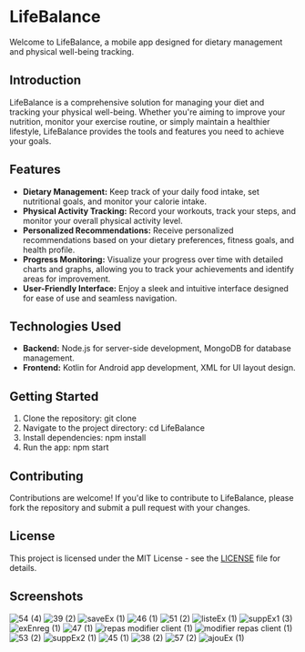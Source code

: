 # LifeBalance

Welcome to LifeBalance, a mobile app designed for dietary management and physical well-being tracking.

## Introduction

LifeBalance is a comprehensive solution for managing your diet and tracking your physical well-being. Whether you're aiming to improve your nutrition, monitor your exercise routine, or simply maintain a healthier lifestyle, LifeBalance provides the tools and features you need to achieve your goals.

## Features

- **Dietary Management:** Keep track of your daily food intake, set nutritional goals, and monitor your calorie intake.
- **Physical Activity Tracking:** Record your workouts, track your steps, and monitor your overall physical activity level.
- **Personalized Recommendations:** Receive personalized recommendations based on your dietary preferences, fitness goals, and health profile.
- **Progress Monitoring:** Visualize your progress over time with detailed charts and graphs, allowing you to track your achievements and identify areas for improvement.
- **User-Friendly Interface:** Enjoy a sleek and intuitive interface designed for ease of use and seamless navigation.

## Technologies Used

- **Backend:** Node.js for server-side development, MongoDB for database management.
- **Frontend:** Kotlin for Android app development, XML for UI layout design.

## Getting Started
1. Clone the repository:
git clone
2. Navigate to the project directory:
cd LifeBalance
3. Install dependencies:
npm install
4. Run the app:
npm start

## Contributing
Contributions are welcome! If you'd like to contribute to LifeBalance, please fork the repository and submit a pull request with your changes.

## License
This project is licensed under the MIT License - see the [LICENSE](LICENSE) file for details.

## Screenshots
![54 (4)](https://github.com/abderrahmen-Baccouch/LifeBalance/assets/97245446/048f7291-9cfe-4d04-9add-d50932a158b4)
![39 (2)](https://github.com/abderrahmen-Baccouch/LifeBalance/assets/97245446/9cd9bb71-9e3b-4687-80b8-9dc22222c4a4)
![saveEx (1)](https://github.com/abderrahmen-Baccouch/LifeBalance/assets/97245446/a452657d-7cb3-4145-9e18-3b1a54e89d13)
![46 (1)](https://github.com/abderrahmen-Baccouch/LifeBalance/assets/97245446/8c909c3d-ffff-4270-9c89-5eb762463fe5)
![51 (2)](https://github.com/abderrahmen-Baccouch/LifeBalance/assets/97245446/0465192a-fbf0-4f14-8db1-3c5a78417de1)
![listeEx (1)](https://github.com/abderrahmen-Baccouch/LifeBalance/assets/97245446/32a42e6c-e733-4396-8ddd-0d064d2385a5)
![suppEx1 (3)](https://github.com/abderrahmen-Baccouch/LifeBalance/assets/97245446/4ed3b3b7-a613-4adb-a00c-fe5c18e9c6f8)
![exEnreg (1)](https://github.com/abderrahmen-Baccouch/LifeBalance/assets/97245446/65242c74-37fb-4d02-b0ab-0c1a0c197533)
![47 (1)](https://github.com/abderrahmen-Baccouch/LifeBalance/assets/97245446/e01f9a4a-704b-4862-b232-bac6c47df1e3)
![repas modifier client (1)](https://github.com/abderrahmen-Baccouch/LifeBalance/assets/97245446/70048abf-9ace-4d47-a024-317663c94d1c)
![modifier repas client (1)](https://github.com/abderrahmen-Baccouch/LifeBalance/assets/97245446/bee3eea8-6e9e-4ce6-95e1-8d4170d5192c)
![53 (2)](https://github.com/abderrahmen-Baccouch/LifeBalance/assets/97245446/90f9d027-ea1b-4729-8091-3250ed5ec70d)
![suppEx2 (1)](https://github.com/abderrahmen-Baccouch/LifeBalance/assets/97245446/f9f00932-8e5d-44a8-abd9-86072f66a0a3)
![45 (1)](https://github.com/abderrahmen-Baccouch/LifeBalance/assets/97245446/103217a4-bec3-475e-b5b4-2de7e075f073)
![38 (2)](https://github.com/abderrahmen-Baccouch/LifeBalance/assets/97245446/cfacff85-3b3b-4e33-9d3d-55e42e24516b)
![57 (2)](https://github.com/abderrahmen-Baccouch/LifeBalance/assets/97245446/3b790d28-e083-4170-b00a-007c91ff2926)
![ajouEx (1)](https://github.com/abderrahmen-Baccouch/LifeBalance/assets/97245446/f54b8833-a529-41ae-af76-747f73bd8d16)
